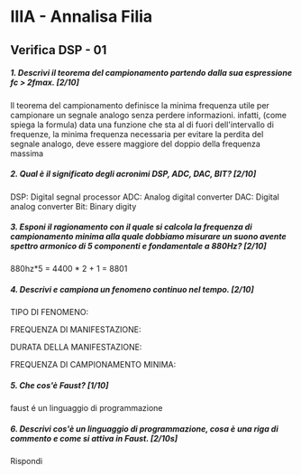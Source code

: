 # IIIA - Annalisa Filia

## Verifica DSP - 01

##### 1. Descrivi il teorema del campionamento partendo dalla sua espressione _fc > 2fmax_. [2/10]
Il teorema del campionamento definisce la minima frequenza utile per campionare un segnale analogo senza perdere informazioni. infatti, (come spiega la formula) data una funzione che sta al di fuori dell'intervallo di frequenze, la minima frequenza necessaria per evitare la perdita del segnale analogo, deve essere maggiore del doppio della frequenza massima

##### 2. Qual è il significato degli acronimi _DSP_, _ADC_, _DAC_, _BIT_? [2/10]
DSP: Digital segnal processor
ADC: Analog digital converter
DAC: Digital analog converter
Bit: Binary digity

##### 3. Esponi il ragionamento con il quale si calcola la frequenza di campionamento minima alla quale dobbiamo misurare un suono avente spettro armonico di 5 componenti e fondamentale a _880Hz_? [2/10]

880hz*5 = 4400 * 2 + 1 = 8801

##### 4. Descrivi e campiona un fenomeno continuo nel tempo. [2/10]

TIPO DI FENOMENO:

FREQUENZA DI MANIFESTAZIONE:

DURATA DELLA MANIFESTAZIONE:

FREQUENZA DI CAMPIONAMENTO MINIMA:

##### 5. Che cos'è _Faust_? [1/10]

faust é un linguaggio di programmazione

##### 6. Descrivi cos'è un linguaggio di programmazione, cosa è una riga di commento e come si attiva in _Faust_. [2/10s]

Rispondi
